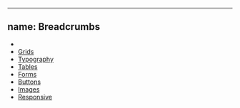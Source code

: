 
---
name: Breadcrumbs
---
<ul class="ui-breadcrumbs">
  <li><a href="#"><em class="fa fa-home"></em></a></li>
  <li><a href="#">Grids</a></li>
  <li><a href="#">Typography</a></li>
  <li><a href="#">Tables</a></li>
  <li><a href="#">Forms</a></li>
  <li><a href="#">Buttons</a></li>
  <li><a href="#">Images</a></li>
  <li><a href="#">Responsive</a></li>
</ul>